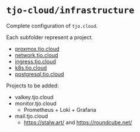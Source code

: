 # `tjo-cloud/infrastructure`

Complete configuration of `tjo.cloud`.

Each subfolder represent a project.

* [proxmox.tjo.cloud](proxmox.tjo.cloud/README.md)
* [network.tjo.cloud](network.tjo.cloud/README.md)
* [ingress.tjo.cloud](ingress.tjo.cloud/README.md)
* [k8s.tjo.cloud](k8s.tjo.cloud/README.md)
* [postgresql.tjo.cloud](postgresql.tjo.cloud/README.md)

Projects to be added:
* valkey.tjo.cloud
* monitor.tjo.cloud
  * Prometheus + Loki + Grafana
* mail.tjo.cloud
  * https://stalw.art/ and https://roundcube.net/
